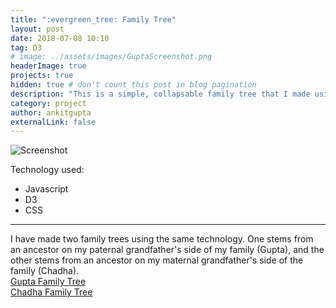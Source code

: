 ```yaml
---
title: ":evergreen_tree: Family Tree"
layout: post
date: 2018-07-08 10:10
tag: D3
# image: ../assets/images/GuptaScreenshot.png
headerImage: true
projects: true
hidden: true # don't count this post in blog pagination
description: "This is a simple, collapsable family tree that I made using D3"
category: project
author: ankitgupta
externalLink: false
---
```


![Screenshot](https://ankit.tech/assets/images/GuptaScreenshot.png)

<!-- Example of project - Collapsable Family Tree - [Demo](http://ankit.tech/gupta-family-tree/d3.html).

--- -->

Technology used:

- Javascript
- D3
- CSS

---
I have made two family trees using the same technology. One stems from an ancestor on my paternal grandfather's side of my family (Gupta), and the other stems from an ancestor on my maternal grandfather's side of the family (Chadha).<br/>
[Gupta Family Tree](http://ankit.tech/gupta-family-tree/d3.html)<br/>
[Chadha Family Tree](http://ankit.tech/chadha-family-tree/d3.html)

